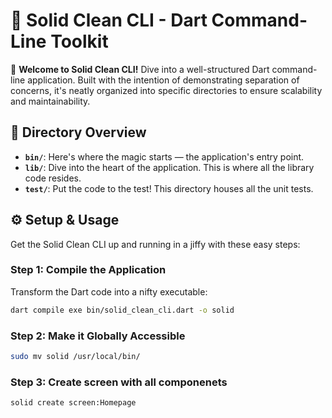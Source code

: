 # 🚀 Solid Clean CLI - Dart Command-Line Toolkit

🎉 **Welcome to Solid Clean CLI!** Dive into a well-structured Dart command-line application. Built with the intention of demonstrating separation of concerns, it's neatly organized into specific directories to ensure scalability and maintainability.

## 📂 Directory Overview

- **`bin/`**: Here's where the magic starts — the application's entry point.
- **`lib/`**: Dive into the heart of the application. This is where all the library code resides.
- **`test/`**: Put the code to the test! This directory houses all the unit tests.

## ⚙️ Setup & Usage

Get the Solid Clean CLI up and running in a jiffy with these easy steps:

### Step 1: Compile the Application
Transform the Dart code into a nifty executable:

```bash
dart compile exe bin/solid_clean_cli.dart -o solid
```
### Step 2: Make it Globally Accessible

```bash
sudo mv solid /usr/local/bin/
```
### Step 3: Create screen with all componenets

```bash
solid create screen:Homepage

